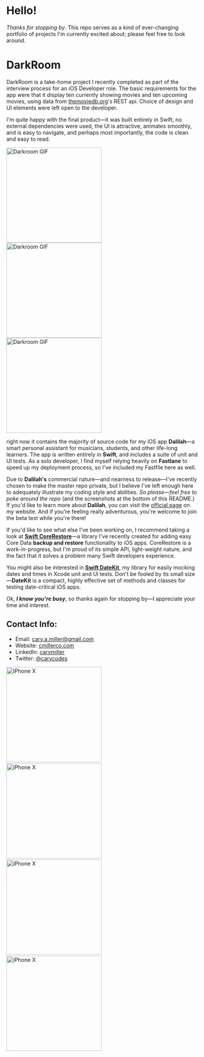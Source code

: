 # Hello!
*Thanks for stopping by*. This repo serves as a kind of ever-changing portfolio of projects I'm currently excited about; please feel free to look around.

# DarkRoom
DarkRoom is a take-home project I recently completed as part of the interview process for an iOS Developer role. The basic requirements for the app were that it display ten currently showing movies and ten upcoming movies, using data from [themoviedb.org](https://www.themoviedb.org/)'s REST api. Choice of design and UI elements were left open to the developer.

I'm quite happy with the final product—it was built entirely in Swift, no external dependencies were used, the UI is attractive, animates smoothly, and is easy to navigate, and perhaps most importantly, the code is clean and easy to read.

<img src="Images/DarkRoomMaster.png" width="250" align="center" title="Darkroom GIF">&nbsp;&nbsp;&nbsp;&nbsp;&nbsp;&nbsp;&nbsp;&nbsp;&nbsp;&nbsp;<img src="Images/DarkRoomDetail.png" width="250" align="center" title="Darkroom GIF">&nbsp;&nbsp;&nbsp;&nbsp;&nbsp;&nbsp;&nbsp;&nbsp;&nbsp;&nbsp;<img src="Images/Darkroom.gif" width="250" align="center" title="Darkroom GIF">


right now it contains the majority of source code for my iOS app **Dalilah**—a smart personal assistant for musicians, students, and other life-long learners. The app is written entirely in **Swift**, and includes a suite of unit and UI tests. As a solo developer, I find myself relying heavily on **Fastlane** to speed up my deployment process, so I've included my Fastfile here as well.

Due to **Dalilah's** commercial nature—and nearness to release—I've recently chosen to make the master repo private, but I believe I've left enough here to adequately illustrate my coding style and abilities. *So please—feel free to poke around the repo* (and the screenshots at the bottom of this README.) If you'd like to learn more about **Dalilah**, you can visit the [official page](https://cmillerco.com/dalilah) on my website. And if you're feeling really adventurous, you're welcome to join the beta test while you're there!

If you'd like to see what else I've been working on, I recommend taking a look at [**Swift CoreRestore**](https://github.com/cmilr/swift-core-restore)—a library I've recently created for adding easy Core Data **backup and restore** functionality to iOS apps. CoreRestore is a work-in-progress, but I'm proud of its simple API, light-weight nature, and the fact that it solves a problem many Swift developers experience.

You might also be interested in [**Swift DateKit**](https://github.com/cmilr/swift-datekit), my library for easily mocking dates and times in Xcode unit and UI tests. Don't be fooled by its small size—**DateKit** is a compact, highly effective set of methods and classes for testing date-critical iOS apps.

Ok, ***I know you're busy***, so thanks again for stopping by—I appreciate your time and interest. 

## Contact Info:

- Email: cary.a.miller@gmail.com
- Website: [cmillerco.com](https://cmillerco.com)
- LinkedIn: [carymiller](https://www.linkedin.com/in/carymiller/)
- Twitter: [@carycodes](https://twitter.com/carycodes)

<img src="promo/iPhone X-01MasterScreen_framed.png" width="250" title="iPhone X">&nbsp;&nbsp;&nbsp;&nbsp;&nbsp;<img src="promo/iPhone X-02DetailScreen_framed.png" width="250" title="iPhone X">&nbsp;&nbsp;&nbsp;&nbsp;&nbsp;<img src="promo/iPhone X-03SettingsScreen_framed.png" width="250" title="iPhone X">&nbsp;&nbsp;&nbsp;&nbsp;&nbsp;<img src="promo/iPhone X-04RestoreScreen_framed.png" width="250" title="iPhone X">&nbsp;&nbsp;&nbsp;&nbsp;&nbsp;
